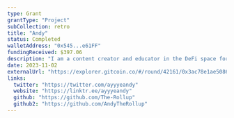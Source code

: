 ```yaml
---
type: Grant
grantType: "Project"
subCollection: retro
title: "Andy"
status: Completed
walletAddress: "0x545...e61FF"
fundingReceived: $397.06
description: "I am a content creator and educator in the DeFi space for the last three years. I aim to help onboard new users into DeFi and help them navigate the onchain dark forest."
date: 2023-11-02
externalUrl: "https://explorer.gitcoin.co/#/round/42161/0x3ac78e1ae5086904d53b41c747188216789f59a7/0x3ac78e1ae5086904d53b41c747188216789f59a7-9"
links:
  twitter: "https://twitter.com/ayyyeandy"
  website: "https://linktr.ee/ayyyeandy"
  github: "https://github.com/The-Rollup"
  github2: "https://github.com/AndyTheRollup"
---
```

